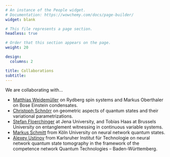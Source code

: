 ```yaml
---
# An instance of the People widget.
# Documentation: https://wowchemy.com/docs/page-builder/
widget: blank

# This file represents a page section.
headless: true

# Order that this section appears on the page.
weight: 20

design:
  columns: 2

title: Collaborations
subtitle:
---
```

We are collaborating with...

- [Matthias Weidemüller](https://www.physi.uni-heidelberg.de/Forschung/QD/index.php?show=projects&project=rydberg) on Rydberg spin systems and Markus Oberthaler on Bose Einstein condensates.
- [Christoph Schnörr](https://hci.iwr.uni-heidelberg.de/ipa/prof-christoph-schn%C3%B6rr) on geometric aspects of quantum states and their variational parametrizations.
- [Stefan Floerchinger](https://www.tpi.uni-jena.de/~floerchinger/) at Jena University, and Tobias Haas at Brussels University on entanglement witnessing in continuous variable systems.
- [Markus Schmitt](https://www.computational-quantum.science/) from Köln University on neural network quantum states.
- [Alexey Ustinov](https://www.phi.kit.edu/ustinov.php) from Karlsruher Institut für Technologie on neural network quantum state tomography in the framework of the competence network Quantum Technologies – Baden-Württemberg.
